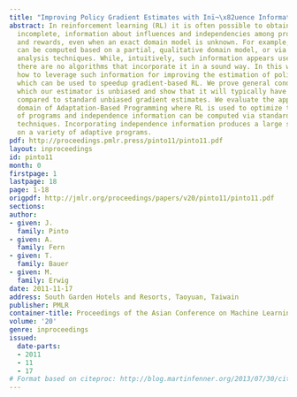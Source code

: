 ```yaml
---
title: "Improving Policy Gradient Estimates with Inï¬\x82uence Information"
abstract: In reinforcement learning (RL) it is often possible to obtain sound, but
  incomplete, information about influences and independencies among problem variables
  and rewards, even when an exact domain model is unknown. For example, such information
  can be computed based on a partial, qualitative domain model, or via domain-specific
  analysis techniques. While, intuitively, such information appears useful for RL,
  there are no algorithms that incorporate it in a sound way. In this work, we describe
  how to leverage such information for improving the estimation of policy gradients,
  which can be used to speedup gradient-based RL. We prove general conditions under
  which our estimator is unbiased and show that it will typically have reduced variance
  compared to standard unbiased gradient estimates. We evaluate the approach in the
  domain of Adaptation-Based Programming where RL is used to optimize the performance
  of programs and independence information can be computed via standard program analysis
  techniques. Incorporating independence information produces a large speedup in learning
  on a variety of adaptive programs.
pdf: http://proceedings.pmlr.press/pinto11/pinto11.pdf
layout: inproceedings
id: pinto11
month: 0
firstpage: 1
lastpage: 18
page: 1-18
origpdf: http://jmlr.org/proceedings/papers/v20/pinto11/pinto11.pdf
sections: 
author:
- given: J.
  family: Pinto
- given: A.
  family: Fern
- given: T.
  family: Bauer
- given: M.
  family: Erwig
date: 2011-11-17
address: South Garden Hotels and Resorts, Taoyuan, Taiwain
publisher: PMLR
container-title: Proceedings of the Asian Conference on Machine Learning
volume: '20'
genre: inproceedings
issued:
  date-parts:
  - 2011
  - 11
  - 17
# Format based on citeproc: http://blog.martinfenner.org/2013/07/30/citeproc-yaml-for-bibliographies/
---
```

